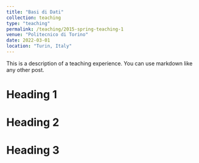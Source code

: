 ```yaml
---
title: "Basi di Dati"
collection: teaching
type: "teaching"
permalink: /teaching/2015-spring-teaching-1
venue: "Politecnico di Torino"
date: 2022-03-01
location: "Turin, Italy"
---
```


This is a description of a teaching experience. You can use markdown like any other post.

Heading 1
======

Heading 2
======

Heading 3
======
